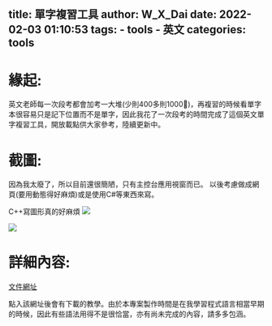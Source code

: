 title: 單字複習工具
author: W_X_Dai
date: 2022-02-03 01:10:53
tags: 
	- tools
	- 英文
categories: tools
---
# 緣起:
英文老師每一次段考都會加考一大堆(少則400多則1000🤢)，再複習的時候看單字本很容易只是記下位置而不是單字，因此我花了一次段考的時間完成了這個英文單字複習工具，開放載點供大家參考，陸續更新中。

# 截圖:
因為我太廢了，所以目前還很簡陋，只有主控台應用視窗而已。
以後考慮做成網頁(要用動態得好麻煩)或是使用C#等東西來寫。

C++寫圖形真的好麻煩
![](/img/1.png)

![](/img/2.png)

# 詳細內容:
[文件網址](https://github.com/W-X-Dai/vocs/tree/main)

點入該網址後會有下載的教學。由於本專案製作時間是在我學習程式語言相當早期的時候，因此有些語法用得不是很恰當，亦有尚未完成的內容，請多多包涵。